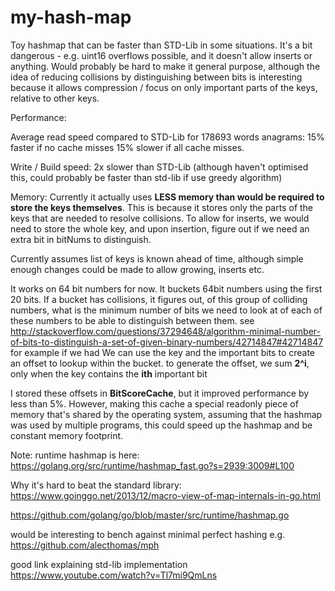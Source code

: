 # my-hash-map

Toy hashmap that can be faster than STD-Lib in some situations.
It's a bit dangerous - e.g. uint16 overflows possible, and it doesn't allow inserts or anything.
Would probably be hard to make it general purpose, although the idea of reducing collisions by distinguishing between bits is interesting because it allows compression / focus on only important parts of the keys, relative to other keys.

Performance:

Average read speed compared to STD-Lib for 178693 words anagrams:
15% faster if no cache misses
15% slower if all cache misses.

Write / Build speed: 2x slower than STD-Lib (although haven't optimised this, could probably be faster than std-lib if use greedy algorithm)

Memory:
Currently it actually uses **LESS memory than would be required to store the keys themselves**.
This is because it stores only the parts of the keys that are needed to resolve collisions.
To allow for inserts, we would need to store the whole key, and upon insertion, figure out if we need an extra bit in bitNums to distinguish.



Currently assumes list of keys is known ahead of time, although simple enough changes could be made to allow growing, inserts etc.

It works on 64 bit numbers for now.
It buckets 64bit numbers using the first 20 bits.
If a bucket has collisions, it figures out, of this group of colliding numbers, what is the minimum number of bits we need to look at of each of these numbers to be able to distinguish between them.
see http://stackoverflow.com/questions/37294648/algorithm-minimal-number-of-bits-to-distinguish-a-set-of-given-binary-numbers/42714847#42714847 for example
if we had We can use the key and the important bits to create an offset to lookup within the bucket.
to generate the offset, we sum **2^i**, only when the key contains the **ith** important bit

I stored these offsets in **BitScoreCache**, but it improved performance by less than 5%. However, making this cache a special readonly piece of memory that's shared by the operating system, assuming that the hashmap was used by multiple programs, this could speed up the hashmap and be constant memory footprint.


Note: runtime hashmap is here: https://golang.org/src/runtime/hashmap_fast.go?s=2939:3009#L100

Why it's hard to beat the standard library:
https://www.goinggo.net/2013/12/macro-view-of-map-internals-in-go.html

https://github.com/golang/go/blob/master/src/runtime/hashmap.go

would be interesting to bench against minimal perfect hashing e.g. https://github.com/alecthomas/mph

good link explaining std-lib implementation https://www.youtube.com/watch?v=Tl7mi9QmLns